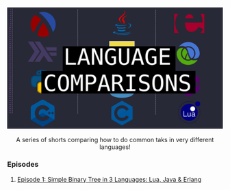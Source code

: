 <!-- PROJECT LOGO -->
<br />
<div align="center">
  <a href="https://github.com/qualia91/comparisions">
    <img src="assets/series_thumbnail.png">
  </a>

  <p align="center">
    A series of shorts comparing how to do common taks in very different languages!
    <!--<p align='center'>
    <a href="https://www.youtube.com/watch?v=ZQ2R1dOnLBw&list=PLkD0xuVmwo66iwXCRGZvIXTjpI42SKUAV&ab_channel=BOCDev">
      <img src="https://img.shields.io/badge/YOUTBE SERIES-%230077B5.svg?&style=for-the-badge&logo=youtube&logoColor=white" />       
    </a>&nbsp;&nbsp;
  </p>-->
</div>

<h3>Episodes</h3>
<ol>
    <li>
      <a href="https://youtu.be/ZQ2R1dOnLBw">Episode 1: Simple Binary Tree in 3 Languages: Lua, Java & Erlang</a>
    </li>
<!--     <li>
      <a href="https://youtu.be/Z1za5EpTVl4">Episode 2: For Loops in 3 Languages: Lua, Java & Erlang</a>
    </li>
    <li>
      <a href="https://youtu.be/D0RF8nboJIo">Episode 3: Parallel Processing in 3 Languages: Python, Java & Erlang</a>
    </li>
    <li>
      <a href="https://youtu.be/-733Ogl-DSM">Episode 4: Fibonacci Sequence in 3 Languages: Lua, Java & Erlang</a>
    </li>
    <li>
      <a href="https://youtu.be/Ds2vrD9Oadw">Episode 5: Map Filter Reduce in 3 Languages: Lua, Java & Erlang</a>
    </li>

    -->
 </ol>

